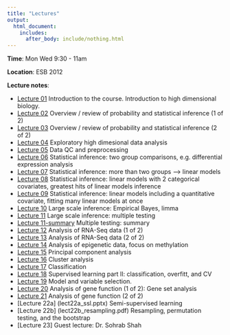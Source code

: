 ```yaml
---
title: "Lectures"
output:
  html_document:
    includes:
      after_body: include/nothing.html
---
```

**Time**: Mon Wed 9:30 - 11am

**Location**: ESB 2012

**Lecture notes**:

  * [Lecture 01](lect01_course-intro.pdf) Introduction to the course. Introduction to high dimensional biology.
  * [Lecture 02](lect02_introToStatInf-probBasics.pdf) Overview / review of probability and statistical inference (1 of 2)
  * [Lecture 03](lect03_introToStatInf-endProbBasics-genInfReview.pdf) Overview / review of probability and statistical inference (2 of 2) 
  * [Lecture 04](lect04_exploration.pdf) Exploratory high dimesional data analysis 
  * [Lecture 05](lect05_dataCleaning-qualityControl.pdf) Data QC and preprocessing
  * [Lecture 06](lect06_two-groups.pdf) Statistical inference: two group comparisons, e.g. differential expression analysis
  * [Lecture 07](lect07_beyondTwoGroups.pdf) Statistical inference: more than two groups --> linear models 
  * [Lecture 08](lect08_moreThanOneCatCovariate-linModGreatestHits.pdf) Statistical inference: linear models with 2 categorical covariates, greatest hits of linear models inference
  * [Lecture 09](lect09_quantCovariate-manyLineModAtOnce.pdf) Statistical inference: linear models including a quantitative covariate, fitting many linear models at once
  * [Lecture 10](lect10_limma.pdf) Large scale inference: Empirical Bayes, limma 
  * [Lecture 11](lect11_multipleTesting.pdf) Large scale inference: multiple testing
  * [Lecture 11-summary](multipleTestingSummary.pdf) Multiple testing: summary
  * [Lecture 12](lect12_RNAseqI.pdf) Analysis of RNA-Seq data (1 of 2)
  * [Lecture 13](lect13_RNAseqII.pdf) Analysis of RNA-Seq data (2 of 2)
  * [Lecture 14](lect14_Methylation_Presentation_2015.pdf) Analysis of epigenetic data, focus on methylation
  * [Lecture 15](lect15_PCA.pdf) Principal component analysis
  * [Lecture 16](lect16_clustering.pdf) Cluster analysis
  * [Lecture 17](lect17_supervised-learning.pdf) Classification
  * [Lecture 18](lect18_supervised-learning-II.pdf) Supervised learning part II: classification, overfitt, and CV
  * [Lecture 19](lect19_regularization.pdf) Model and variable selection.
  * [Lecture 20](lect20_function1.pdf) Analysis of gene function (1 of 2): Gene set analysis
  * [Lecture 21](lect21_function2.pdf) Analysis of gene function (2 of 2)
  * [Lecture 22a] (lect22a_ssl.pptx) Semi-supervised learning
  * [Lecture 22b] (lect22b_resampling.pdf) Resampling, permutation testing, and the bootstrap
  * [Lecture 23] Guest lecture: Dr. Sohrab Shah
